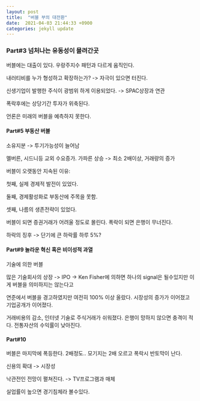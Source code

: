 ```yaml
---
layout: post
title:  "버블 부의 대전환"
date:  2021-04-03 21:44:33 +0900 
categories: jekyll update
---
```


### Part#3 넘처나는 유동성이 몰려간곳

버블에는 대출이 있다. 우랑주지수 패턴과 다르게 움직인다.

내러티비를 누가 형성하고 확장하는가? -> 자극이 있으면 터진다.

신생기업이 발행한 주식이 광범위 하게 이용되었다. -> SPAC상장과 연관

폭락후에는 상당기간 투자가 위축된다.

언론은 미래의 버블을 예측하지 못한다.

#### Part#5 부동산 버블

소유지분 -> 투기가능성이 늘어남

멜버른, 시드니등 교외 수요증가.
가파른 상승 -> 최소 2배이상, 거래량의 증가

버블이 오랫동안 지속된 이유:

첫째, 실제 경제적 발전이 있었다.

둘째, 경제활성화로 부동산에 주목을 못함.

셋째, 나름의 생존전략이 있었다.

버블이 되면 증권거래가 어려울 정도로 몰린다. 폭락이 되면 은행이 무너진다.

하락의 징후 -> 단기에 큰 하락률 하루 5%?

#### Part#9 놀라운 혁신 혹은 비이성적 과열

기술에 의한 버블

많은 기술회사의 상장 -> IPO -> Ken Fisher에 의하면 하나의 signal은 될수있지만 이게 버블을 의미하지는 않는다고

연준에서 버블을 경고하였지만 여전히 100% 이상 올랐다. 시장성의 증가가 이어졌고 기업공개가 이어졌다.

거래비용의 감소, 인터넷 기술로 주식거래가 쉬워졌다. 은행이 망하지 않으면 충격이 적다. 전통자산의 수익률이 낮아진다.

#### Part#10

버블은 마지막에 폭등한다. 2배정도..  모기지는 2배 오르고 폭락시 반토막이 난다.

신용의 확대 -> 시장성

낙관전인 전망이 펼쳐진다. -> TV프로그램과 매체

실업률이 높으면 경기침체라 볼수있다.
